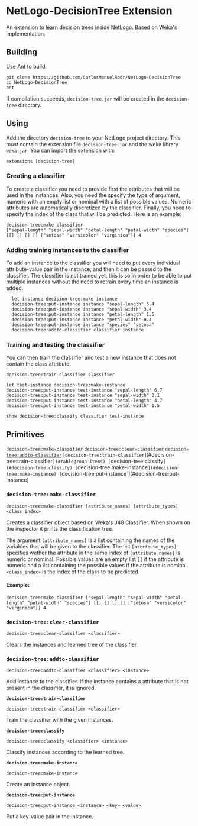# NetLogo-DecisionTree Extension

An extension to learn decision trees inside NetLogo. Based on Weka's implementation.

## Building

Use Ant to build.

```
git clone https://github.com/CarlosManuelRodr/NetLogo-DecisionTree
cd NetLogo-DecisionTree
ant
```

If compilation succeeds, `decision-tree.jar` will be created in the `decision-tree` directory.

## Using

Add the directory `decision-tree` to your NetLogo project directory. This must contain the extension file `decision-tree.jar` and the weka library `weka.jar`. You can import the extension with:

```
extensions [decision-tree]
```

### Creating a classifier

To create a classifier you need to provide first the attributes that will be used in the instances. Also, you need the specify the type of argument, numeric with an empty list or nominal with a list of possible values. Numeric attributes are automatically discretized by the classifier. Finally, you need to specify the index of the class that will be predicted.
Here is an example:

```NetLogo
decision-tree:make-classifier
["sepal-length" "sepal-width" "petal-length" "petal-width" "species"]
[[] [] [] [] ["setosa" "versicolor" "virginica"]] 4
```

### Adding training instances to the classifier

To add an instance to the classifier you will need to put every individual attribute-value pair in the instance, and then it can be passed to the classifier. The classifier is not trained yet, this is so in order to be able to put multiple instances without the need to retrain every time an instance is added.

```NetLogo
  let instance decision-tree:make-instance
  decision-tree:put-instance instance "sepal-length" 5.4
  decision-tree:put-instance instance "sepal-width" 3.4
  decision-tree:put-instance instance "petal-length" 1.5
  decision-tree:put-instance instance "petal-width" 0.4
  decision-tree:put-instance instance "species" "setosa"
  decision-tree:addto-classifier classifier instance
```

### Training and testing the classifier

You can then train the classifier and test a new instance that does not contain the class attribute. 

```NetLogo
decision-tree:train-classifier classifier

let test-instance decision-tree:make-instance
decision-tree:put-instance test-instance "sepal-length" 6.7
decision-tree:put-instance test-instance "sepal-width" 3.1
decision-tree:put-instance test-instance "petal-length" 4.7
decision-tree:put-instance test-instance "petal-width" 1.5

show decision-tree:classify classifier test-instance
```

## Primitives

  [`decision-tree:make-classifier`](#decision-tree:make-classifier)
  [`decision-tree:clear-classifier`](#decision-tree:clear-classifier)
  [`decision-tree:addto-classifier`](#decision-tree:addto-classifier)
  [`decision-tree:train-classifier`](#decision-tree:train-classifier`](#tablegroup-items)
  [`decision-tree:classify`](#decision-tree:classify)
  [`decision-tree:make-instance`](#decision-tree:make-instance)
  [`decision-tree:put-instance`](#decision-tree:put-instance)

### `decision-tree:make-classifier`

```NetLogo
decision-tree:make-classifier [attribute_names] [attribute_types] <class_index>
```

Creates a classifier object based on Weka's J48 Classifier. When shown on the inspector it prints the classification tree.

The argument `[attribute_names]` is a list containing the names of the variables that will be given to the classifier. The list `[attribute_types]` specifies wether the attribute in the same index of `[attribute_names]` is numeric or nominal. Possible values are an empty list `[]` if the attribute is numeric and a list containing the possible values if the attribute is nominal. `<class_index>` is the index of the class to be predicted.

#### Example:

`decision-tree:make-classifier
["sepal-length" "sepal-width" "petal-length" "petal-width" "species"]
[[] [] [] [] ["setosa" "versicolor" "virginica"]] 4`

### `decision-tree:clear-classifier`

```NetLogo
decision-tree:clear-classifier <classifier>
```

Clears the instances and learned tree of the classifier.

### `decision-tree:addto-classifier`

```NetLogo
decision-tree:addto-classifier <classifier> <instance>
```

Add instance to the classifier. If the instance contains a attribute that is not present in the classifier, it is ignored.

**`decision-tree:train-classifier`**

```NetLogo
decision-tree:train-classifier <classifier>
```

Train the classifier with the given instances.

**`decision-tree:classify`**

```NetLogo
decision-tree:classify <classifier> <instance>
```

Classify instances according to the learned tree.

**`decision-tree:make-instance`**

```NetLogo
decision-tree:make-instance
```

Create an instance object.

**`decision-tree:put-instance`**

```NetLogo
decision-tree:put-instance <instance> <key> <value>
```

Put a key-value pair in the instance.
